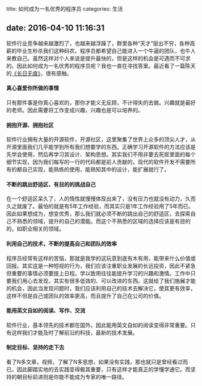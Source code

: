 title: 如何成为一名优秀的程序员
categories: 生活

date: 2016-04-10 11:16:31
---
软件行业竞争越来越激烈了，也越来越浮躁了，群里各种“天才”层出不穷，各种高薪的毕业生秒杀我们这种码农。程序员都希望自己能进入一个牛逼的团队，也牛人来教自己。虽然这样对个人来说是提升最快的，但是这样的机会是可遇而不可求的。因此如何成为一名优秀的程序员呢？我也一直在寻找答案。最近看了一篇陈天的[《长日无痕》](http://mp.weixin.qq.com/s?__biz=MzA3NDM0ODQwMw==&mid=402251568&idx=1&sn=c4fd5992187b720f199d16bc6766c558&scene=0#rd)，很有感触。

<!-- more -->

#### 真心喜爱你所做的事情
只有那件事是你真心喜欢的，那你才能义无反顾，不计得失的去做。兴趣就是最好的老师。因此需要将工作变成兴趣，兴趣也是可以培养的。
#### 拥抱开源、拥抱社区
软件行业拥有大量的开源软件，开源社区，这里聚集了世界上众多的顶尖人才，从开源里面我们几乎能学到所有我们想要学的东西。正确学习开源软件的方法应该是先学会使用，然后再学习其设计、架构思想。其实我们不用非要去死抠里面的每个细节实现，因为我们每写的一行的代码都是前人贡献的。现代的软件开发不需要所有的都自己实现，能熟练的使用，能熟知其中的设计，能扩展就行了。
#### 不断的跳出舒适区、有目的的挑战自己
在一个舒适区呆久了，人的惰性就慢慢体现出来了，没有压力也就没有动力，久而久之就废了。最怕的就是有5年工作经验，而其实只是1年工作经验用了5年而已。因此如果想成为，想变优秀，那么我们就必须不断的跳出自己的舒适区，去探索自己不熟悉的领域，提升的自己的潜能。而这个不熟悉的区域的选择应该是有目的的，如职业相关的领域。
#### 利用自己的技术，不断的提高自己和团队的效率
程序员经常有这样的苦恼，那就是我学的这玩意到底有木有用，能带来什么价值或回报。其实这是一种短视的行为，我们应该注重职业发展的长远投资，因此不紧急但重要的事情必须要提上日程。学以致用往往能提升学习的兴趣和激情。工作中只要我们用心去发现，其实有很多低效的、可以改进的东西。这就给了我们施展才能的机会，因此当发现问题时，我们应该利用自己的技术去解决它，使其更有效率，这样不但是自己或团队的效率更高，而且提升了自己在公司的价值。
#### 能用英文自如的阅读、写作、交流
软件行业，基本领先的技术都在国外，因此能用英文自如的阅读变得非常重要。只有这样我们才能及时了解前沿的科技，最新的技术发展。
#### 制定目标、坚持的走下去
看了N多文章，视频，了解了N多思想，如果没有实践，那也就只是曾经看过而已。因此脚踏实地的去实践变得极其重要，只有这样才能真正的学懂学通它。而坚持的朝目标前进则是你能不能成为专家的唯一路径。

